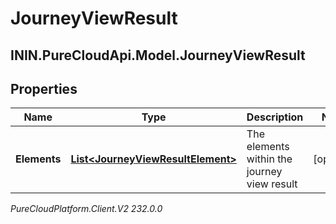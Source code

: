 # JourneyViewResult

## ININ.PureCloudApi.Model.JourneyViewResult

## Properties

|Name | Type | Description | Notes|
|------------ | ------------- | ------------- | -------------|
| **Elements** | [**List&lt;JourneyViewResultElement&gt;**](JourneyViewResultElement) | The elements within the journey view result | [optional] |



_PureCloudPlatform.Client.V2 232.0.0_
